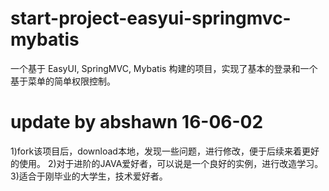 # start-project-easyui-springmvc-mybatis
一个基于 EasyUI, SpringMVC, Mybatis 构建的项目，实现了基本的登录和一个基于菜单的简单权限控制。
# update by abshawn 16-06-02
  1)fork该项目后，download本地，发现一些问题，进行修改，便于后续来着更好的使用。
  2)对于进阶的JAVA爱好者，可以说是一个良好的实例，进行改造学习。
  3)适合于刚毕业的大学生，技术爱好者。
  
